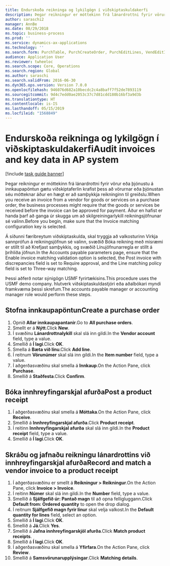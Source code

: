 ```yaml
---
title: Endurskoða reikninga og lykilgögn í viðskiptaskuldakerfi
description: Þegar reikningur er móttekinn frá lánardrottni fyrir vörur eða þjónustu á innkaupapöntun gætu viðskiptaferlin krafist þess að vörurnar eða þjónustan séu mótteknar áður en hægt er að samþykkja reikninginn til greiðslu.
author: saraschi2
manager: AnnBe
ms.date: 08/29/2018
ms.topic: business-process
ms.prod: ''
ms.service: dynamics-ax-applications
ms.technology: ''
ms.search.form: PurchTable, PurchCreateOrder, PurchEditLines, VendEditInvoice, VendEditInvoiceDefaultQuantityForLinesDropDialog,  VendJournalMatch_PackingSlip, VendInvoiceMatchingDetails
audience: Application User
ms.reviewer: twheeloc
ms.search.scope: Core, Operations
ms.search.region: Global
ms.author: saraschi
ms.search.validFrom: 2016-06-30
ms.dyn365.ops.version: Version 7.0.0
ms.openlocfilehash: 946076d682a10becdc2c4a8baff7f52de7893119
ms.sourcegitcommit: 9d4c7edd0ae2053c37c7d81cdd180b16bf3a9d3b
ms.translationtype: HT
ms.contentlocale: is-IS
ms.lasthandoff: 05/15/2019
ms.locfileid: "1568849"
---
```

# <a name="audit-invoices-and-key-data-in-ap-system"></a><span data-ttu-id="d3eb9-103">Endurskoða reikninga og lykilgögn í viðskiptaskuldakerfi</span><span class="sxs-lookup"><span data-stu-id="d3eb9-103">Audit invoices and key data in AP system</span></span>

[!include [task guide banner](../../includes/task-guide-banner.md)]

<span data-ttu-id="d3eb9-104">Þegar reikningur er móttekinn frá lánardrottni fyrir vörur eða þjónustu á innkaupapöntun gætu viðskiptaferlin krafist þess að vörurnar eða þjónustan séu mótteknar áður en hægt er að samþykkja reikninginn til greiðslu.</span><span class="sxs-lookup"><span data-stu-id="d3eb9-104">When you receive an invoice from a vendor for goods or services on a purchase order, the business processes might require that the goods or services be received before the invoice can be approved for payment.</span></span> <span data-ttu-id="d3eb9-105">Áður en hafist er handa þarf að ganga úr skugga um að skilgreiningarlykill reikningsjöfnunar sé valinn.</span><span class="sxs-lookup"><span data-stu-id="d3eb9-105">Before you begin, make sure that the Invoice matching configuration key is selected.</span></span> 

<span data-ttu-id="d3eb9-106">Á síðunni færibreytum viðskiptaskulda, skal tryggja að valkosturinn Virkja sannprófun á reikningsjöfnun sé valinn, svæðið Bóka reikning með misræmi er stillt til að Krefjast samþykkis, og svæðið Línujöfnunarregla er stillt á þríhliða jöfnun.</span><span class="sxs-lookup"><span data-stu-id="d3eb9-106">In the Accounts payable parameters page, ensure that the Enable invoice matching validation option is selected, the Post invoice with discrepancies field is set to Require approval, and the Line matching policy field is set to Three-way matching.</span></span>

<span data-ttu-id="d3eb9-107">Þessi aðferð notar sýnigögn USMF fyrirtækisins.</span><span class="sxs-lookup"><span data-stu-id="d3eb9-107">This procedure uses the USMF demo company.</span></span> <span data-ttu-id="d3eb9-108">hlutverk viðskiptaskuldastjóri eða aðalbókari myndi framkvæma þessi skrefum.</span><span class="sxs-lookup"><span data-stu-id="d3eb9-108">The accounts payable manager or accounting manager role would perform these steps.</span></span>


## <a name="create-a-purchase-order"></a><span data-ttu-id="d3eb9-109">Stofna innkaupapöntun</span><span class="sxs-lookup"><span data-stu-id="d3eb9-109">Create a purchase order</span></span>
1. <span data-ttu-id="d3eb9-110">Opnið **Allar innkaupapantanir**.</span><span class="sxs-lookup"><span data-stu-id="d3eb9-110">Go to **All purchase orders**.</span></span>
2. <span data-ttu-id="d3eb9-111">Smellt er á **Nýtt**.</span><span class="sxs-lookup"><span data-stu-id="d3eb9-111">Click **New**.</span></span>
3. <span data-ttu-id="d3eb9-112">Í svæðinu **Lánardrottnalykill** skal slá inn gildi.</span><span class="sxs-lookup"><span data-stu-id="d3eb9-112">In the **Vendor account** field, type a value.</span></span>
4. <span data-ttu-id="d3eb9-113">Smellið á **Í lagi**.</span><span class="sxs-lookup"><span data-stu-id="d3eb9-113">Click **OK**.</span></span>
5. <span data-ttu-id="d3eb9-114">Smella á **Bæta við línu**.</span><span class="sxs-lookup"><span data-stu-id="d3eb9-114">Click **Add line**.</span></span>
6. <span data-ttu-id="d3eb9-115">Í reitnum **Vörunúmer** skal slá inn gildi.</span><span class="sxs-lookup"><span data-stu-id="d3eb9-115">In the **Item number** field, type a value.</span></span>
7. <span data-ttu-id="d3eb9-116">Í aðgerðasvæðinu skal smella á **Innkaup**.</span><span class="sxs-lookup"><span data-stu-id="d3eb9-116">On the Action Pane, click **Purchase**.</span></span>
8. <span data-ttu-id="d3eb9-117">Smellið á **Staðfesta**.</span><span class="sxs-lookup"><span data-stu-id="d3eb9-117">Click **Confirm**.</span></span>

## <a name="post-a-product-receipt"></a><span data-ttu-id="d3eb9-118">Bóka innhreyfingarskjal afurða</span><span class="sxs-lookup"><span data-stu-id="d3eb9-118">Post a product receipt</span></span>
1. <span data-ttu-id="d3eb9-119">Í aðgerðasvæðinu skal smella á **Móttaka**.</span><span class="sxs-lookup"><span data-stu-id="d3eb9-119">On the Action Pane, click **Receive**.</span></span>
2. <span data-ttu-id="d3eb9-120">Smellið á **Innhreyfingarskjal afurða**.</span><span class="sxs-lookup"><span data-stu-id="d3eb9-120">Click **Product receipt**.</span></span>
3. <span data-ttu-id="d3eb9-121">Í reitinn **Innhreyfingarskjal afurða** skal slá inn gildi.</span><span class="sxs-lookup"><span data-stu-id="d3eb9-121">In the **Product receipt** field, type a value.</span></span>
4. <span data-ttu-id="d3eb9-122">Smellið á **Í lagi**.</span><span class="sxs-lookup"><span data-stu-id="d3eb9-122">Click **OK**.</span></span>

## <a name="record-and-match-a-vendor-invoice-to-a-product-receipt"></a><span data-ttu-id="d3eb9-123">Skráðu og jafnaðu reikningu lánardrottins við innhreyfingarskjal afurða</span><span class="sxs-lookup"><span data-stu-id="d3eb9-123">Record and match a vendor invoice to a product receipt</span></span>
1. <span data-ttu-id="d3eb9-124">Í aðgerðasvæðinu er smellt á **Reikningur > Reikningur**.</span><span class="sxs-lookup"><span data-stu-id="d3eb9-124">On the Action Pane, click **Invoice > Invoice**.</span></span>
2. <span data-ttu-id="d3eb9-125">Í reitinn **Númer** skal slá inn gildi.</span><span class="sxs-lookup"><span data-stu-id="d3eb9-125">In the **Number** field, type a value.</span></span>
3. <span data-ttu-id="d3eb9-126">Smellið á **Sjálfgefið úr: Pantað magn** til að opna felligluggann.</span><span class="sxs-lookup"><span data-stu-id="d3eb9-126">Click **Default from: Ordered quantity** to open the drop dialog.</span></span>
4. <span data-ttu-id="d3eb9-127">Í reitnum **Sjálfgefið magn fyrir línur** skal velja valkost.</span><span class="sxs-lookup"><span data-stu-id="d3eb9-127">In the **Default quantity for lines** field, select an option.</span></span>
5. <span data-ttu-id="d3eb9-128">Smellið á **Í lagi**.</span><span class="sxs-lookup"><span data-stu-id="d3eb9-128">Click **OK**.</span></span>
6. <span data-ttu-id="d3eb9-129">Smellið á **Já**.</span><span class="sxs-lookup"><span data-stu-id="d3eb9-129">Click **Yes**.</span></span>
7. <span data-ttu-id="d3eb9-130">Smellið á **Jafna innhreyfingarskjöl afurða**.</span><span class="sxs-lookup"><span data-stu-id="d3eb9-130">Click **Match product receipts**.</span></span>
8. <span data-ttu-id="d3eb9-131">Smellið á **Í lagi**.</span><span class="sxs-lookup"><span data-stu-id="d3eb9-131">Click **OK**.</span></span>
9. <span data-ttu-id="d3eb9-132">Í aðgerðasvæðinu skal smella á **Yfirfara**.</span><span class="sxs-lookup"><span data-stu-id="d3eb9-132">On the Action Pane, click **Review**.</span></span>
10. <span data-ttu-id="d3eb9-133">Smellið á **Samsvörunarupplýsingar**.</span><span class="sxs-lookup"><span data-stu-id="d3eb9-133">Click **Matching details**.</span></span>

